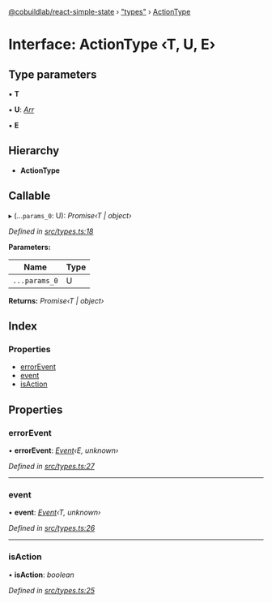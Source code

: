 [@cobuildlab/react-simple-state](../README.md) › ["types"](../modules/_types_.md) › [ActionType](_types_.actiontype.md)

# Interface: ActionType ‹**T, U, E**›

## Type parameters

▪ **T**

▪ **U**: *[Arr](../modules/_types_.md#arr)*

▪ **E**

## Hierarchy

* **ActionType**

## Callable

▸ (...`params_0`: U): *Promise‹T | object›*

*Defined in [src/types.ts:18](https://github.com/cobuildlab/react-simple-state/blob/69c0983/src/types.ts#L18)*

**Parameters:**

Name | Type |
------ | ------ |
`...params_0` | U |

**Returns:** *Promise‹T | object›*

## Index

### Properties

* [errorEvent](_types_.actiontype.md#errorevent)
* [event](_types_.actiontype.md#event)
* [isAction](_types_.actiontype.md#isaction)

## Properties

###  errorEvent

• **errorEvent**: *[Event](../classes/_event_.event.md)‹E, unknown›*

*Defined in [src/types.ts:27](https://github.com/cobuildlab/react-simple-state/blob/69c0983/src/types.ts#L27)*

___

###  event

• **event**: *[Event](../classes/_event_.event.md)‹T, unknown›*

*Defined in [src/types.ts:26](https://github.com/cobuildlab/react-simple-state/blob/69c0983/src/types.ts#L26)*

___

###  isAction

• **isAction**: *boolean*

*Defined in [src/types.ts:25](https://github.com/cobuildlab/react-simple-state/blob/69c0983/src/types.ts#L25)*
